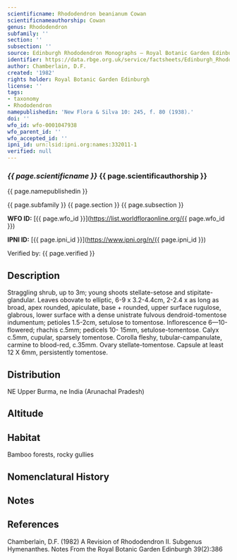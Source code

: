 ```yaml
---
scientificname: Rhododendron beanianum Cowan
scientificnameauthorship: Cowan
genus: Rhododendron
subfamily: ''
section: ''
subsection: ''
source: Edinburgh Rhododendron Monographs – Royal Botanic Garden Edinburgh
identifier: https://data.rbge.org.uk/service/factsheets/Edinburgh_Rhododendron_Monographs.xhtml
author: Chamberlain, D.F.
created: '1982'
rights holder: Royal Botanic Garden Edinburgh
license: ''
tags:
- taxonomy
- Rhododendron
namepublishedin: 'New Flora & Silva 10: 245, f. 80 (1938).'
doi: ''
wfo_id: wfo-0001047938
wfo_parent_id: ''
wfo_accepted_id: ''
ipni_id: urn:lsid:ipni.org:names:332011-1
verified: null
---
```

### _{{ page.scientificname }}_ {{ page.scientificauthorship }}
 {{ page.namepublishedin }}

{{ page.subfamily }} {{ page.section }} {{ page.subsection }}

**WFO ID:** [{{ page.wfo_id }}](https://list.worldfloraonline.org/{{ page.wfo_id }})

**IPNI ID:** [{{ page.ipni_id }}](https://www.ipni.org/n/{{ page.ipni_id }})

Verified by: {{ page.verified }}



## Description
Straggling shrub, up to 3m; young shoots stellate-setose and stipitate-glandular. Leaves obovate to elliptic, 6-9 x 3.2-4.4cm, 2-2.4 x as long as broad, apex rounded, apiculate, base + rounded, upper surface rugulose, glabrous, lower surface with a dense unistrate fulvous dendroid-tomentose indumentum; petioles 1.5-2cm, setulose to tomentose. Inflorescence 6—10-flowered; rhachis c.5mm; pedicels 10- 15mm, setulose-tomentose. Calyx c.5mm, cupular, sparsely tomentose. Corolla fleshy, tubular-campanulate, carmine to blood-red, c.35mm. Ovary stellate-tomentose. Capsule at least 12 X 6mm, persistently tomentose.

## Distribution
NE Upper Burma, ne India (Arunachal Pradesh)

## Altitude


## Habitat
Bamboo forests, rocky gullies

## Nomenclatural History

                       
## Notes


## References

Chamberlain, D.F. (1982) A Revision of Rhododendron II. Subgenus Hymenanthes. Notes From the Royal Botanic Garden Edinburgh 39(2):386

